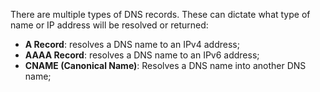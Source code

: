 There are multiple types of DNS records. These can dictate what type of name or IP address will be resolved or returned:

- **A Record**: resolves a DNS name to an IPv4 address;
- **AAAA Record**: resolves a DNS name to an IPv6 address;
- **CNAME (Canonical Name)**: Resolves a DNS name into another DNS name;